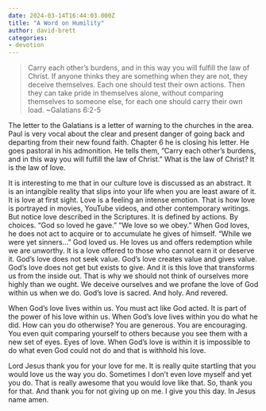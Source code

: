 ```yaml
---
date: 2024-03-14T16:44:03.000Z
title: "A Word on Humility"
author: david-brett
categories:
- devotion
---
```

> Carry each other’s burdens, and in this way you will fulfill the law of Christ. If anyone thinks they are something when they are not, they deceive themselves. Each one should test their own actions. Then they can take pride in themselves alone, without comparing themselves to someone else, for each one should carry their own load. ~Galatians 6:2-5
<!-- more -->

The letter to the Galatians is a letter of warning to the churches in the area. Paul is very vocal about the clear and present danger of going back and departing from their new found faith. Chapter 6 he is closing his letter. He goes pastoral in his admonition. He tells them, “Carry each other’s burdens, and in this way you will fulfill the law of Christ.” What is the law of Christ? It is the law of love.

It is interesting to me that in our culture love is discussed as an abstract. It is an intangible reality that slips into your life when you are least aware of it. It is love at first sight. Love is a feeling an intense emotion. That is how love is portrayed in movies, YouTube videos, and other contemporary writings. But notice love described in the Scriptures. It is defined by actions. By choices. “God so loved he gave.” “We love so we obey.”  When God loves, he does not act to acquire or to accumulate he gives of himself. “While we were yet sinners…” God loved us. He loves us and offers redemption while we are unworthy. It is a love offered to those who cannot earn it or deserve it. God’s love does not seek value. God’s love creates value and gives value. God’s love does not get but exists to give. And it is this love that transforms us from the inside out. That is why we should not think of ourselves more highly than we ought. We deceive ourselves and we profane the love of God within us when we do. God’s love is sacred. And holy. And revered.

When God’s love lives within us. You must act like God acted. It is part of the power of his love within us. When God’s love lives within you do what he did. How can you do otherwise? You are generous. You are encouraging. You even quit comparing yourself to others because you see them with a new set of eyes. Eyes of love. When God’s love is within it is impossible to do what even God could not do and that is withhold his love.

Lord Jesus thank you for your love for me. It is really quite startling that you would love us the way you do. Sometimes I don’t even love myself and yet you do. That is really awesome that you would love like that. So, thank you for that. And thank you for not giving up on me. I give you this day. In Jesus name amen.